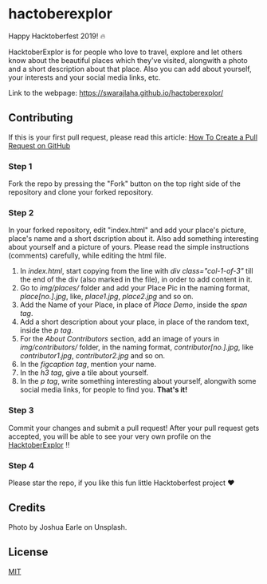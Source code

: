 # hactoberexplor
Happy Hacktoberfest 2019! 🔥 

HacktoberExplor is for people who love to travel, explore and let others know about the beautiful places which they've visited, alongwith a photo and a short description about that place. Also you can add about yourself, your interests and your social media links, etc. 

Link to the webpage: https://swarajlaha.github.io/hactoberexplor/

## Contributing

If this is your first pull request, please read this article: [How To Create a Pull Request on GitHub](https://www.digitalocean.com/community/tutorials/how-to-create-a-pull-request-on-github)

### Step 1

Fork the repo by pressing the "Fork" button on the top right side of the
repository and clone your forked repository.

### Step 2

In your forked repository, edit "index.html" and add your place's picture, place's name and a short dscription about it. Also add something interesting about yourself and a picture of yours. Please read the simple instructions (comments) carefully, while editing the html file.

1. In _index.html_, start copying from the line with _div class="col-1-of-3"_ till the end of the div (also        marked in the file), in order to add content in it.
2. Go to _img/places/_ folder and add your Place Pic in the naming format, _place[no.].jpg_, like, _place1.jpg_,    _place2.jpg_ and so on.
3. Add the Name of your Place, in place of _Place Demo_, inside the _span tag_.
4. Add a short description about your place, in place of the random text, inside the _p tag_.
5. For the _About Contributors_ section, add an image of yours in _img/contributors/_ folder, in the naming            format, _contributor[no.].jpg_, like _contributor1.jpg_, _contributor2.jpg_ and so on. 
6. In the _figcaption tag_, mention your name.
7. In the _h3 tag_, give a tile about yourself.
8. In the _p tag_, write something interesting about yourself, alongwith some social media links, for people to      find you.
         **That's it!** 

### Step 3 

Commit your changes and submit a pull request! After your pull request gets accepted, you will be able to see your very own profile on the [HacktoberExplor](https://swarajlaha.github.io/hactoberexplor/) !!

### Step 4

Please star the repo, if you like this fun little Hacktoberfest project :heart:

## Credits

Photo by Joshua Earle on Unsplash.

## License

[MIT](LICENSE)